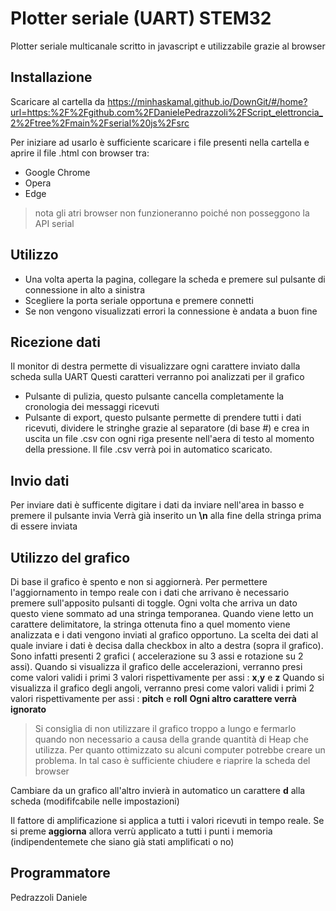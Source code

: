 # Plotter seriale (UART) STEM32

Plotter seriale multicanale scritto in javascript e utilizzabile grazie al browser


## Installazione
Scaricare al cartella da
https://minhaskamal.github.io/DownGit/#/home?url=https:%2F%2Fgithub.com%2FDanielePedrazzoli%2FScript_elettroncia_2%2Ftree%2Fmain%2Fserial%20js%2Fsrc

Per iniziare ad usarlo è sufficiente scaricare i file presenti nella cartella e aprire il file .html con browser tra:
- Google Chrome
- Opera
- Edge

>nota gli atri browser non funzioneranno poiché non posseggono la API serial

## Utilizzo
- Una volta aperta la pagina, collegare la scheda e premere sul pulsante di connessione in alto a sinistra
- Scegliere la porta seriale opportuna e premere connetti
- Se non vengono visualizzati errori la connessione è andata a buon fine

## Ricezione dati

Il monitor di destra permette di visualizzare ogni carattere inviato dalla scheda sulla UART
Questi caratteri verranno poi analizzati per il grafico
- Pulsante di pulizia, questo pulsante cancella completamente la cronologia dei messaggi ricevuti
- Pulsante di export, questo pulsante permette di prendere tutti i dati ricevuti, dividere le stringhe grazie al separatore (di base #) e crea in uscita un file .csv con ogni riga presente nell'aera di testo al momento della pressione. Il file .csv verrà poi in automatico scaricato.

## Invio dati

Per inviare dati è sufficente digitare i dati da inviare nell'area in basso e premere il pulsante invia
Verrà già inserito un **\n** alla fine della stringa prima di essere inviata

## Utilizzo del grafico

Di base il grafico è spento e non si aggiornerà.
Per permettere l'aggiornamento in tempo reale con i dati che arrivano è necessario premere sull'apposito pulsanti di toggle.
Ogni volta che arriva un dato questo viene sommato ad una stringa temporanea.
Quando viene letto un carattere delimitatore, la stringa ottenuta fino a quel momento viene analizzata e i dati vengono inviati al grafico opportuno.
La scelta dei dati al quale inviare i dati è decisa dalla checkbox in alto a destra (sopra il grafico).
Sono infatti presenti 2 grafici ( accelerazione su 3 assi e rotazione su 2 assi).
Quando si visualizza il grafico delle accelerazioni, verranno presi come valori validi i primi 3 valori rispettivamente per assi : **x**,**y** e **z**
Quando si visualizza il grafico degli angoli, verranno presi come valori validi i primi 2 valori rispettivamente per assi : **pitch** e **roll**
**Ogni altro carattere verrà ignorato**

>Si consiglia di non utilizzare il grafico troppo a lungo e fermarlo quando non necessario a causa della grande quantità di Heap che utilizza.
Per quanto ottimizzato su alcuni computer potrebbe creare un problema.
In tal caso è sufficiente chiudere e riaprire la scheda del browser

Cambiare da un grafico all'altro invierà in automatico un carattere **d** alla scheda (modififcabile nelle impostazioni)

Il fattore di amplificazione si applica a tutti i valori ricevuti in tempo reale.
Se si preme **aggiorna** allora verrù applicato a tutti i punti i memoria (indipendentemete che siano già stati amplificati o no)

## Programmatore

Pedrazzoli Daniele